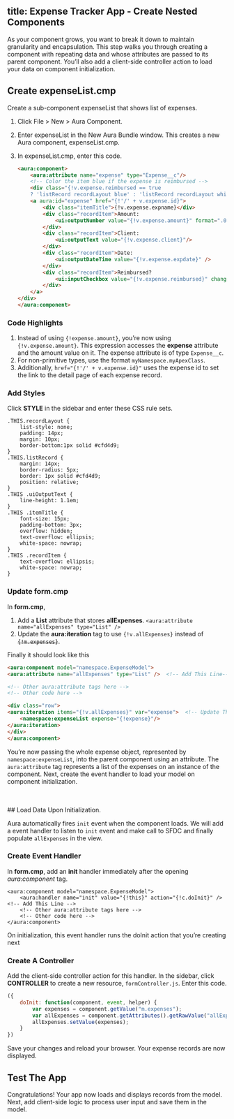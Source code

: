 title: Expense Tracker App -  Create Nested Components
---
As your component grows, you want to break it down to maintain granularity and encapsulation. This step walks you through creating a component with repeating data and whose attributes are passed to its parent component. You’ll also add a client-side controller action to load your data on component initialization.

## Create expenseList.cmp

Create a sub-component expenseList that shows list of expenses. 

1. Click File > New > Aura Component.
2. Enter expenseList in the New Aura Bundle window. This creates a new Aura component, expenseList.cmp.
3. In expenseList.cmp, enter this code.
	
	``` html
	<aura:component>
		<aura:attribute name="expense" type="Expense__c"/>
		<!-- Color the item blue if the expense is reimbursed -->
		<div class="{!v.expense.reimbursed == true
		? 'listRecord recordLayout blue' : 'listRecord recordLayout white'}">
		<a aura:id="expense" href="{!'/' + v.expense.id}">
			<div class="itemTitle">{!v.expense.expname}</div>
			<div class="recordItem">Amount:
				<ui:outputNumber value="{!v.expense.amount}" format=".00"/>
			</div>
			<div class="recordItem">Client:
				<ui:outputText value="{!v.expense.client}"/>
			</div>
			<div class="recordItem">Date:
				<ui:outputDateTime value="{!v.expense.expdate}" />
			</div>
			<div class="recordItem">Reimbursed?
				<ui:inputCheckbox value="{!v.expense.reimbursed}" change="{!c.update}"/>
			</div>
		</a>
	</div>
	</aura:component>
	```

### Code Highlights

1. Instead of using `{!expense.amount}`, you’re now using `{!v.expense.amount}`. This expression accesses the **expense** attribute and the amount value on it. The expense attribute is of type `Expense__c`. 
2. For non-primitive types, use the format `myNamespace.myApexClass`.
3. Additionally, `href="{!'/' + v.expense.id}"` uses the expense id to set the link to the detail page of each expense record.

### Add Styles

Click **STYLE** in the sidebar and enter these CSS rule sets.

```
.THIS.recordLayout {
	list-style: none;
	padding: 14px;
	margin: 10px;
	border-bottom:1px solid #cfd4d9;
}
.THIS.listRecord {
	margin: 14px;
	border-radius: 5px;
	border: 1px solid #cfd4d9;
	position: relative;
}
.THIS .uiOutputText {
	line-height: 1.1em;
}
.THIS .itemTitle {
	font-size: 15px;
	padding-bottom: 3px;
	overflow: hidden;
	text-overflow: ellipsis;
	white-space: nowrap;
}
.THIS .recordItem {
	text-overflow: ellipsis;
	white-space: nowrap;
}
```

### Update form.cmp

In **form.cmp**, 

1. Add a **List** attribute that stores **allExpenses**.
`<aura:attribute name="allExpenses" type="List" />`
2. Update the **aura:iteration** tag to use `{!v.allExpenses}` instead of ~~`{!m.expenses}`~~.

Finally it should look like this

``` html
<aura:component model="namespace.ExpenseModel">
<aura:attribute name="allExpenses" type="List" />  <!-- Add This Line-->

<!-- Other aura:attribute tags here -->
<!-- Other code here -->

<div class="row">
<aura:iteration items="{!v.allExpenses}" var="expense">  <!-- Update This Line-->
	<namespace:expenseList expense="{!expense}"/>
</aura:iteration>
</div>
</aura:component>
```

You’re now passing the whole expense object, represented by `namespace:expenseList`, into the parent component using an attribute. The `aura:attribute` tag represents a list of the expenses on an instance of the component. Next, create the event handler to load your model on component initialization.

<br>
<br>
## Load Data Upon Initialization.

Aura automatically fires `init` event when the component loads. We will add a event handler to listen to `init` event and make call to SFDC and finally populate `allExpenses` in the view.

### Create Event Handler

In **form.cmp**, add an **init** handler immediately after the opening *aura:component* tag.

```
<aura:component model="namespace.ExpenseModel">
	<aura:handler name="init" value="{!this}" action="{!c.doInit}" />  <!-- Add This Line -->
	<!-- Other aura:attribute tags here -->
	<!-- Other code here -->
</aura:component>
```

On initialization, this event handler runs the doInit action that you’re creating next

### Create A Controller 

Add the client-side controller action for this handler. In the sidebar, click **CONTROLLER** to create a new resource, `formController.js`. Enter this code.

``` javascript
({
	doInit: function(component, event, helper) {
		var expenses = component.getValue("m.expenses");
		var allExpenses = component.getAttributes().getRawValue("allExpenses");
		allExpenses.setValue(expenses);
	}
})
```

Save your changes and reload your browser. Your expense records are now displayed.

## Test The App

Congratulations! Your app now loads and displays records from the model. Next, add client-side logic to process user input and save them in the model.
